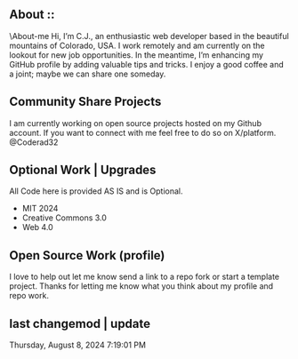 ## About ::

\About-me
Hi, I’m C.J., an enthusiastic web developer based in the beautiful mountains of Colorado, USA. I work remotely and am currently on the lookout for new job opportunities. In the meantime, I’m enhancing my GitHub profile by adding valuable tips and tricks. I enjoy a good coffee and a joint; maybe we can share one someday.

## Community Share Projects
I am currently working on open source projects hosted on my Github account.
If you want to connect with me feel free to do so on X/platform. @Coderad32

## Optional Work | Upgrades
All Code here is provided AS IS and is Optional.

- MIT 2024
- Creative Commons 3.0
- Web 4.0

## Open Source Work (profile)
I love to help out let me know send a link to a repo fork or start a template project.
Thanks for letting me know what you think about my profile and repo work.

## last changemod | update
Thursday, August 8, 2024 7:19:01 PM
